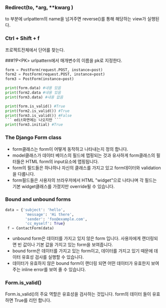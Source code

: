 ### Redirect(to, *arg, **kwarg )
to 부분에 urlpattern의 name을 넘겨주면 reverse()를 통해 해당하는 view가 실행된다.

### Ctrl + Shift + f 
프로젝트전체에서 단어를 찾는다.

###?P<PK\>
urlpattern에서 매개변수의 이름을 pk로 지정한다.
```python
form = PostForm(request.POST, instance=post)
form2 = PostForm(request.POST, instance=post)
form3 = PostForm(instance=post)

print(form.data) #내용 있음
print(form2.data #내용 있음
print(form3.data) #내용 없음

print(form.is_valid() #True
print(form2.is_valid()) #True
print(form3.is_valid()) #False
``` edit화면에는 나오지만 ```
print(form3.initial) #True
```

### The Django Form class
- form클래스는 form이 어떻게 동작하고 나타내는지 정의 합니다. 
- model클래스가 데이터 베이스의 필드에 맵핑되는 것과 유사하게 form클래스의 필터들은 HTML form의 input요소에 맵핑됩니다. 
- form의 필드들은 하나하나 자신의 클래스를 가지고 있고 form데이터와 validation을 다룹니다. 
- form필드들은 사용자의 브라우저에서 HTML "widget"으로 나타나며 각 필드는 기본 widget클래스를 가졌지만 override될 수 있습니다.

### Bound and unbound forms
```python
data = {'subject': 'hello',
         'message': 'Hi there',
         'sender': 'foo@example.com',
         'cc_myself': True}
 f = ContactForm(data)
``` 	
-  unbound form은 데이터를 가지고 있지 않은 form 입니다. 사용자에게 랜더링되면 빈 값이나 기본 값을 가지고 있는 form을 보여줍니다.
- bound form은 데이터를 가지고 있는 form이고, 데이터를 가지고 있기 때문에 데이터 유효성 검사를 실행할 수 있습니다.
- 데이터가 유효하지 않은  bound form이 랜더링 되면 어떤 데이터가 유효한지 보여주는 inline error를 보여 줄 수 있습니다.

### Form.is_valid()
Form.is_valid()의 주요 역할은 유효성을 검사하는 것입니다. form의 데이터 들이 유효하면 True를 리턴 합니다.
 
